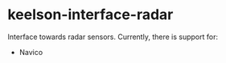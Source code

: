 # keelson-interface-radar

Interface towards radar sensors. Currently, there is support for:
* Navico
